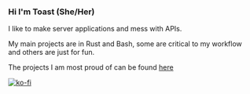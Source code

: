 ### Hi I'm Toast (She/Her)

I like to make server applications and mess with APIs.

My main projects are in Rust and Bash, some are critical to my workflow and others are just for fun.

The projects I am most proud of can be found [here](https://toastxc.xyz/projects.html)

[![ko-fi](https://ko-fi.com/img/githubbutton_sm.svg)](https://ko-fi.com/M4M5J6V1B)
